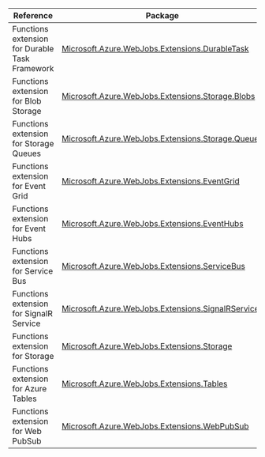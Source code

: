 | Reference | Package | Source |
|---|---|---|
|Functions extension for Durable Task Framework|[Microsoft.Azure.WebJobs.Extensions.DurableTask](https://www.nuget.org/packages/Microsoft.Azure.WebJobs.Extensions.DurableTask)|[Github](https://github.com/Azure/azure-sdk-for-net)|
|Functions extension for Blob Storage|[Microsoft.Azure.WebJobs.Extensions.Storage.Blobs](https://www.nuget.org/packages/Microsoft.Azure.WebJobs.Extensions.Storage.Blobs)|[Github](https://github.com/Azure/azure-sdk-for-net/blob/main/sdk/storage/Microsoft.Azure.WebJobs.Extensions.Storage.Blobs)|
|Functions extension for Storage Queues|[Microsoft.Azure.WebJobs.Extensions.Storage.Queues](https://www.nuget.org/packages/Microsoft.Azure.WebJobs.Extensions.Storage.Queues)|[Github](https://github.com/Azure/azure-sdk-for-net/blob/main/sdk/storage/Microsoft.Azure.WebJobs.Extensions.Storage.Queues)|
|Functions extension for Event Grid|[Microsoft.Azure.WebJobs.Extensions.EventGrid](https://www.nuget.org/packages/Microsoft.Azure.WebJobs.Extensions.EventGrid)|[Github](https://github.com/Azure/azure-sdk-for-net/blob/main/sdk/eventgrid/Microsoft.Azure.WebJobs.Extensions.EventGrid)|
|Functions extension for Event Hubs|[Microsoft.Azure.WebJobs.Extensions.EventHubs](https://www.nuget.org/packages/Microsoft.Azure.WebJobs.Extensions.EventHubs)|[Github](https://github.com/Azure/azure-sdk-for-net/blob/main/sdk/eventhub/Microsoft.Azure.WebJobs.Extensions.EventHubs)|
|Functions extension for Service Bus|[Microsoft.Azure.WebJobs.Extensions.ServiceBus](https://www.nuget.org/packages/Microsoft.Azure.WebJobs.Extensions.ServiceBus)|[Github](https://github.com/Azure/azure-sdk-for-net/blob/main/sdk/servicebus/Microsoft.Azure.WebJobs.Extensions.ServiceBus)|
|Functions extension for SignalR Service|[Microsoft.Azure.WebJobs.Extensions.SignalRService](https://www.nuget.org/packages/Microsoft.Azure.WebJobs.Extensions.SignalRService)|[Github](https://github.com/Azure/azure-sdk-for-net/blob/main/sdk/signalr/Microsoft.Azure.WebJobs.Extensions.SignalRService)|
|Functions extension for Storage|[Microsoft.Azure.WebJobs.Extensions.Storage](https://www.nuget.org/packages/Microsoft.Azure.WebJobs.Extensions.Storage)|[Github](https://github.com/Azure/azure-sdk-for-net/blob/main/sdk/storage/Microsoft.Azure.WebJobs.Extensions.Storage)|
|Functions extension for Azure Tables|[Microsoft.Azure.WebJobs.Extensions.Tables](https://www.nuget.org/packages/Microsoft.Azure.WebJobs.Extensions.Tables)|[Github](https://github.com/Azure/azure-sdk-for-net/blob/main/sdk/tables/Microsoft.Azure.WebJobs.Extensions.Tables)|
|Functions extension for Web PubSub|[Microsoft.Azure.WebJobs.Extensions.WebPubSub](https://www.nuget.org/packages/Microsoft.Azure.WebJobs.Extensions.WebPubSub)|[Github](https://github.com/Azure/azure-sdk-for-net/blob/main/sdk/webpubsub/Microsoft.Azure.WebJobs.Extensions.WebPubSub)|
